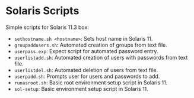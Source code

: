 # Solaris Scripts

Simple scripts for Solaris 11.3 box:

- `sethostname.sh <hostname>`: Sets host name in Solaris 11.
- `groupaddusers.sh`: Automated creation of groups from text file.
- `userpass.exp`: Expect script for automated password entry.
- `userlistadd.sh`: Automated creation of users with passwords from text file.
- `userlistdel.sh`: Automated deletion of users from text file.
- `userpadd.sh`: Prompts user for users and passwords to add.
- `runasroot.sh`: Basic root environment setup script in Solaris 11.
- `sol-setup`: Basic environment setup script in Solaris 11.

